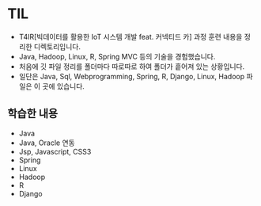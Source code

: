 # TIL
- T4IR[빅데이터를 활용한 IoT 시스템 개발 feat. 커넥티드 카] 과정 훈련 내용을 정리한 디렉토리입니다. 
- Java, Hadoop, Linux, R, Spring MVC 등의 기술을 경험했습니다.
- 처음에 깃 파일 정리를 폴더마다 따로따로 하여 폴더가 흩어져 있는 상황입니다.
- 일단은 Java, Sql, Webprogramming, Spring, R, Django, Linux, Hadoop 파일은 이 곳에 있습니다. 

## 학습한 내용
- Java
- Java, Oracle 연동
- Jsp, Javascript, CSS3
- Spring
- Linux
- Hadoop
- R 
- Django
